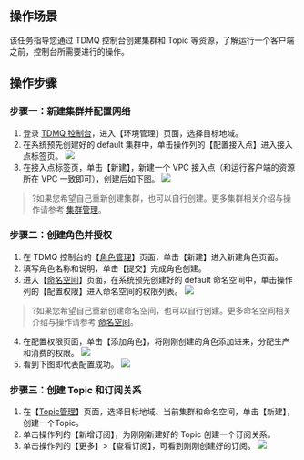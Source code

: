 ## 操作场景
该任务指导您通过 TDMQ 控制台创建集群和 Topic 等资源，了解运行一个客户端之前，控制台所需要进行的操作。

## 操作步骤

### 步骤一：新建集群并配置网络

1. 登录 [TDMQ 控制台](https://console.cloud.tencent.com/tdmq)，进入【环境管理】页面，选择目标地域。
2. 在系统预先创建好的 default 集群中，单击操作列的【配置接入点】进入接入点标签页。
	 ![](https://main.qcloudimg.com/raw/44270342723e5c9b7ecb881fd0da2929.png)
3. 在接入点标签页，单击【新建】，新建一个 VPC 接入点（和运行客户端的资源所在 VPC 一致即可），创建后如下图。
	 ![](https://main.qcloudimg.com/raw/beeea500e5b1e28c76f37fa2a90191c5.png)
>?如果您希望自己重新创建集群，也可以自行创建。更多集群相关介绍与操作请参考 [集群管理](https://cloud.tencent.com/document/product/1179/52145)。


	 
	 
###  步骤二：创建角色并授权

1. 在 TDMQ 控制台的【[角色管理](https://console.cloud.tencent.com/tdmq/role)】页面，单击【新建】进入新建角色页面。
2. 填写角色名称和说明，单击【提交】完成角色创建。
3. 进入【[命名空间](https://console.cloud.tencent.com/tdmq/env)】页面，在系统预先创建好的 default 命名空间中，单击操作列的【配置权限】进入命名空间的权限列表。
![](https://main.qcloudimg.com/raw/a480e74044300f092f00421a889fa1a1.png)
>?如果您希望自己重新创建命名空间，也可以自行创建。更多命名空间相关介绍与操作请参考 [命名空间](https://cloud.tencent.com/document/product/1179/44819)。
4. 在配置权限页面，单击【添加角色】，将刚刚创建的角色添加进来，分配生产和消费的权限。
	 ![](https://main.qcloudimg.com/raw/f74b130a8dbf7f356f6ce67d879535a5.png)
5. 看到下图即代表配置成功。
![](https://main.qcloudimg.com/raw/0ba59291ffbd7275f148bbaaa1e2b458.png)



### 步骤三：创建 Topic 和订阅关系

1. 在【[Topic管理](https://console.cloud.tencent.com/tdmq/topic)】页面，选择目标地域、当前集群和命名空间，单击【新建】，创建一个Topic。
2. 单击操作列的【新增订阅】，为刚刚新建好的 Topic 创建一个订阅关系。
3. 单击操作列的【更多】>【查看订阅】，可看到刚刚创建好的订阅。
	 ![](https://main.qcloudimg.com/raw/25b5d9e9baf6ef2ffed462edd6f1c210.png)
	 
